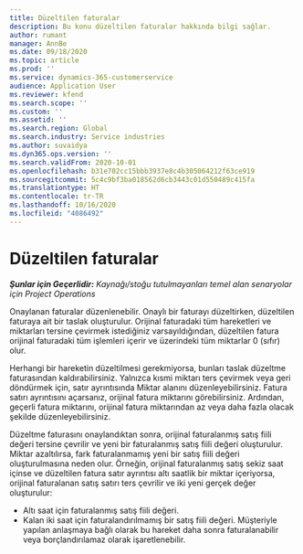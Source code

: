 ```yaml
---
title: Düzeltilen faturalar
description: Bu konu düzeltilen faturalar hakkında bilgi sağlar.
author: rumant
manager: AnnBe
ms.date: 09/18/2020
ms.topic: article
ms.prod: ''
ms.service: dynamics-365-customerservice
audience: Application User
ms.reviewer: kfend
ms.search.scope: ''
ms.custom: ''
ms.assetid: ''
ms.search.region: Global
ms.search.industry: Service industries
ms.author: suvaidya
ms.dyn365.ops.version: ''
ms.search.validFrom: 2020-10-01
ms.openlocfilehash: b31e702cc15bbb3937e8c4b305064212f63ce919
ms.sourcegitcommit: 5c4c9bf3ba018562d6cb3443c01d550489c415fa
ms.translationtype: HT
ms.contentlocale: tr-TR
ms.lasthandoff: 10/16/2020
ms.locfileid: "4086492"
---
```

# <a name="corrected-invoices"></a>Düzeltilen faturalar

_**Şunlar için Geçerlidir:** Kaynağı/stoğu tutulmayanları temel alan senaryolar için Project Operations_

Onaylanan faturalar düzenlenebilir. Onaylı bir faturayı düzeltirken, düzeltilen faturaya ait bir taslak oluşturulur. Orijinal faturadaki tüm hareketleri ve miktarları tersine çevirmek istediğiniz varsayıldığından, düzeltilen fatura orijinal faturadaki tüm işlemleri içerir ve üzerindeki tüm miktarlar 0 (sıfır) olur.

Herhangi bir hareketin düzeltilmesi gerekmiyorsa, bunları taslak düzeltme faturasından kaldırabilirsiniz. Yalnızca kısmi miktarı ters çevirmek veya geri döndürmek için, satır ayrıntısında Miktar alanını düzenleyebilirsiniz. Fatura satırı ayrıntısını açarsanız, orijinal fatura miktarını görebilirsiniz. Ardından, geçerli fatura miktarını, orijinal fatura miktarından az veya daha fazla olacak şekilde düzenleyebilirsiniz.

Düzeltme faturasını onaylandıktan sonra, orijinal faturalanmış satış fiili değeri tersine çevrilir ve yeni bir faturalanmış satış fiili değeri oluşturulur. Miktar azaltılırsa, fark faturalanmamış yeni bir satış fiili değeri oluşturulmasına neden olur. Örneğin, orijinal faturalanmış satış sekiz saat içinse ve düzeltilen fatura satır ayrıntısı altı saatlik bir miktar içeriyorsa, orijinal faturalanan satış satırı ters çevrilir ve iki yeni gerçek değer oluşturulur:

- Altı saat için faturalanmış satış fiili değeri.
- Kalan iki saat için faturalandırılmamış bir satış fiili değeri. Müşteriyle yapılan anlaşmaya bağlı olarak bu hareket daha sonra faturalanabilir veya borçlandırılamaz olarak işaretlenebilir.
